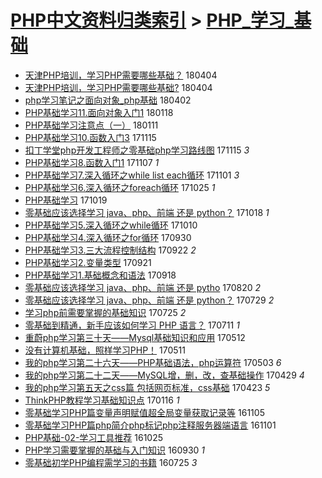 [PHP中文资料归类索引](../README.md) > [PHP_学习_基础](PHP_学习_基础.md)
====
- [天津PHP培训，学习PHP需要哪些基础？](http://jkwz.applinzi.com/ittc/7088146339609445382.html#%E5%A4%A9%E6%B4%A5PHP%E5%9F%B9%E8%AE%AD%EF%BC%8C%E5%AD%A6%E4%B9%A0PHP%E9%9C%80%E8%A6%81%E5%93%AA%E4%BA%9B%E5%9F%BA%E7%A1%80%EF%BC%9F) 180404  
- [天津PHP培训，学习PHP需要哪些基础?](http://jkwz.applinzi.com/ittc/7088146368009077776.html#%E5%A4%A9%E6%B4%A5PHP%E5%9F%B9%E8%AE%AD%EF%BC%8C%E5%AD%A6%E4%B9%A0PHP%E9%9C%80%E8%A6%81%E5%93%AA%E4%BA%9B%E5%9F%BA%E7%A1%80%3F) 180404  
- [php学习笔记之面向对象_php基础](http://jkwz.applinzi.com/ittc/7087415426613249031.html#php%E5%AD%A6%E4%B9%A0%E7%AC%94%E8%AE%B0%E4%B9%8B%E9%9D%A2%E5%90%91%E5%AF%B9%E8%B1%A1_php%E5%9F%BA%E7%A1%80) 180402  
- [PHP基础学习11.面向对象入门1](http://jkwz.applinzi.com/ittc/7059981464047715344.html#PHP%E5%9F%BA%E7%A1%80%E5%AD%A6%E4%B9%A011.%E9%9D%A2%E5%90%91%E5%AF%B9%E8%B1%A1%E5%85%A5%E9%97%A81) 180118  
- [PHP基础学习注意点（一）](http://jkwz.applinzi.com/ittc/7057257407418205195.html#PHP%E5%9F%BA%E7%A1%80%E5%AD%A6%E4%B9%A0%E6%B3%A8%E6%84%8F%E7%82%B9%EF%BC%88%E4%B8%80%EF%BC%89) 180111  
- [PHP基础学习10.函数入门3](http://jkwz.applinzi.com/ittc/7036207188916306960.html#PHP%E5%9F%BA%E7%A1%80%E5%AD%A6%E4%B9%A010.%E5%87%BD%E6%95%B0%E5%85%A5%E9%97%A83) 171115  
- [扣丁学堂php开发工程师之零基础php学习路线图](http://jkwz.applinzi.com/ittc/7036103544065770513.html#%E6%89%A3%E4%B8%81%E5%AD%A6%E5%A0%82php%E5%BC%80%E5%8F%91%E5%B7%A5%E7%A8%8B%E5%B8%88%E4%B9%8B%E9%9B%B6%E5%9F%BA%E7%A1%80php%E5%AD%A6%E4%B9%A0%E8%B7%AF%E7%BA%BF%E5%9B%BE) 171115 *3* 
- [PHP基础学习8.函数入门1](http://jkwz.applinzi.com/ittc/7033162186661299216.html#PHP%E5%9F%BA%E7%A1%80%E5%AD%A6%E4%B9%A08.%E5%87%BD%E6%95%B0%E5%85%A5%E9%97%A81) 171107 *1* 
- [PHP基础学习7.深入循环之while list each循环](http://jkwz.applinzi.com/ittc/7031033156021519376.html#PHP%E5%9F%BA%E7%A1%80%E5%AD%A6%E4%B9%A07.%E6%B7%B1%E5%85%A5%E5%BE%AA%E7%8E%AF%E4%B9%8Bwhile+list+each%E5%BE%AA%E7%8E%AF) 171101 *3* 
- [PHP基础学习6.深入循环之foreach循环](http://jkwz.applinzi.com/ittc/7028432064813204497.html#PHP%E5%9F%BA%E7%A1%80%E5%AD%A6%E4%B9%A06.%E6%B7%B1%E5%85%A5%E5%BE%AA%E7%8E%AF%E4%B9%8Bforeach%E5%BE%AA%E7%8E%AF) 171025 *1* 
- [PHP基础学习](http://jkwz.applinzi.com/ittc/7026185729187775505.html#PHP%E5%9F%BA%E7%A1%80%E5%AD%A6%E4%B9%A0) 171019  
- [零基础应该选择学习 java、php、前端 还是 python？](http://jkwz.applinzi.com/ittc/7025883386458145808.html#%E9%9B%B6%E5%9F%BA%E7%A1%80%E5%BA%94%E8%AF%A5%E9%80%89%E6%8B%A9%E5%AD%A6%E4%B9%A0+java%E3%80%81php%E3%80%81%E5%89%8D%E7%AB%AF+%E8%BF%98%E6%98%AF+python%EF%BC%9F) 171018 *1* 
- [PHP基础学习5.深入循环之while循环](http://jkwz.applinzi.com/ittc/7022812137171452945.html#PHP%E5%9F%BA%E7%A1%80%E5%AD%A6%E4%B9%A05.%E6%B7%B1%E5%85%A5%E5%BE%AA%E7%8E%AF%E4%B9%8Bwhile%E5%BE%AA%E7%8E%AF) 171010  
- [PHP基础学习4.深入循环之for循环](http://jkwz.applinzi.com/ittc/7019148607478039569.html#PHP%E5%9F%BA%E7%A1%80%E5%AD%A6%E4%B9%A04.%E6%B7%B1%E5%85%A5%E5%BE%AA%E7%8E%AF%E4%B9%8Bfor%E5%BE%AA%E7%8E%AF) 170930  
- [PHP基础学习3.三大流程控制结构](http://jkwz.applinzi.com/ittc/7016188924014363665.html#PHP%E5%9F%BA%E7%A1%80%E5%AD%A6%E4%B9%A03.%E4%B8%89%E5%A4%A7%E6%B5%81%E7%A8%8B%E6%8E%A7%E5%88%B6%E7%BB%93%E6%9E%84) 170922 *2* 
- [PHP基础学习2.变量类型](http://jkwz.applinzi.com/ittc/7015053246270538768.html#PHP%E5%9F%BA%E7%A1%80%E5%AD%A6%E4%B9%A02.%E5%8F%98%E9%87%8F%E7%B1%BB%E5%9E%8B) 170921  
- [PHP基础学习1.基础概念和语法](http://jkwz.applinzi.com/ittc/7014649985017316368.html#PHP%E5%9F%BA%E7%A1%80%E5%AD%A6%E4%B9%A01.%E5%9F%BA%E7%A1%80%E6%A6%82%E5%BF%B5%E5%92%8C%E8%AF%AD%E6%B3%95) 170918  
- [零基础应该选择学习 java、php、前端 还是 pytho](http://jkwz.applinzi.com/ittc/7003976339215090704.html#%E9%9B%B6%E5%9F%BA%E7%A1%80%E5%BA%94%E8%AF%A5%E9%80%89%E6%8B%A9%E5%AD%A6%E4%B9%A0+java%E3%80%81php%E3%80%81%E5%89%8D%E7%AB%AF+%E8%BF%98%E6%98%AF+pytho) 170820 *2* 
- [零基础应该选择学习 java、php、前端 还是 python？](http://jkwz.applinzi.com/ittc/6995762709134836752.html#%E9%9B%B6%E5%9F%BA%E7%A1%80%E5%BA%94%E8%AF%A5%E9%80%89%E6%8B%A9%E5%AD%A6%E4%B9%A0+java%E3%80%81php%E3%80%81%E5%89%8D%E7%AB%AF+%E8%BF%98%E6%98%AF+python%EF%BC%9F) 170729 *2* 
- [学习php前需要掌握的基础知识](http://jkwz.applinzi.com/ittc/6994201344553255953.html#%E5%AD%A6%E4%B9%A0php%E5%89%8D%E9%9C%80%E8%A6%81%E6%8E%8C%E6%8F%A1%E7%9A%84%E5%9F%BA%E7%A1%80%E7%9F%A5%E8%AF%86) 170725 *2* 
- [零基础到精通，新手应该如何学习 PHP 语言？](http://jkwz.applinzi.com/ittc/6989095471543747601.html#%E9%9B%B6%E5%9F%BA%E7%A1%80%E5%88%B0%E7%B2%BE%E9%80%9A%EF%BC%8C%E6%96%B0%E6%89%8B%E5%BA%94%E8%AF%A5%E5%A6%82%E4%BD%95%E5%AD%A6%E4%B9%A0+PHP+%E8%AF%AD%E8%A8%80%EF%BC%9F) 170711 *1* 
- [重蔚php学习第三十天——Mysql基础知识和应用](http://jkwz.applinzi.com/ittc/6966706937306547204.html#%E9%87%8D%E8%94%9Aphp%E5%AD%A6%E4%B9%A0%E7%AC%AC%E4%B8%89%E5%8D%81%E5%A4%A9%E2%80%94%E2%80%94Mysql%E5%9F%BA%E7%A1%80%E7%9F%A5%E8%AF%86%E5%92%8C%E5%BA%94%E7%94%A8) 170512  
- [没有计算机基础，照样学习PHP！](http://jkwz.applinzi.com/ittc/6966414698080633861.html#%E6%B2%A1%E6%9C%89%E8%AE%A1%E7%AE%97%E6%9C%BA%E5%9F%BA%E7%A1%80%EF%BC%8C%E7%85%A7%E6%A0%B7%E5%AD%A6%E4%B9%A0PHP%EF%BC%81) 170511  
- [我的php学习第二十六天——PHP基础语法，php运算符](http://jkwz.applinzi.com/ittc/6963229864361460740.html#%E6%88%91%E7%9A%84php%E5%AD%A6%E4%B9%A0%E7%AC%AC%E4%BA%8C%E5%8D%81%E5%85%AD%E5%A4%A9%E2%80%94%E2%80%94PHP%E5%9F%BA%E7%A1%80%E8%AF%AD%E6%B3%95%EF%BC%8Cphp%E8%BF%90%E7%AE%97%E7%AC%A6) 170503 *6* 
- [我的php学习第二十二天——MySQL增，删，改，查基础操作](http://jkwz.applinzi.com/ittc/6961935203533587461.html#%E6%88%91%E7%9A%84php%E5%AD%A6%E4%B9%A0%E7%AC%AC%E4%BA%8C%E5%8D%81%E4%BA%8C%E5%A4%A9%E2%80%94%E2%80%94MySQL%E5%A2%9E%EF%BC%8C%E5%88%A0%EF%BC%8C%E6%94%B9%EF%BC%8C%E6%9F%A5%E5%9F%BA%E7%A1%80%E6%93%8D%E4%BD%9C) 170429 *4* 
- [我的php学习第五天之css篇 包括网页标准，css基础](http://jkwz.applinzi.com/ittc/6959667913479947268.html#%E6%88%91%E7%9A%84php%E5%AD%A6%E4%B9%A0%E7%AC%AC%E4%BA%94%E5%A4%A9%E4%B9%8Bcss%E7%AF%87+%E5%8C%85%E6%8B%AC%E7%BD%91%E9%A1%B5%E6%A0%87%E5%87%86%EF%BC%8Ccss%E5%9F%BA%E7%A1%80) 170423 *5* 
- [ThinkPHP教程学习基础知识点](http://jkwz.applinzi.com/ittc/6923626633352446980.html#ThinkPHP%E6%95%99%E7%A8%8B%E5%AD%A6%E4%B9%A0%E5%9F%BA%E7%A1%80%E7%9F%A5%E8%AF%86%E7%82%B9) 170116 *1* 
- [零基础学习PHP篇变量声明赋值超全局变量获取记录等](http://jkwz.applinzi.com/ittc/6896978317772588037.html#%E9%9B%B6%E5%9F%BA%E7%A1%80%E5%AD%A6%E4%B9%A0PHP%E7%AF%87%E5%8F%98%E9%87%8F%E5%A3%B0%E6%98%8E%E8%B5%8B%E5%80%BC%E8%B6%85%E5%85%A8%E5%B1%80%E5%8F%98%E9%87%8F%E8%8E%B7%E5%8F%96%E8%AE%B0%E5%BD%95%E7%AD%89) 161105  
- [零基础学习PHP篇php简介php标记php注释服务器端语言](http://jkwz.applinzi.com/ittc/6895455200290014212.html#%E9%9B%B6%E5%9F%BA%E7%A1%80%E5%AD%A6%E4%B9%A0PHP%E7%AF%87php%E7%AE%80%E4%BB%8Bphp%E6%A0%87%E8%AE%B0php%E6%B3%A8%E9%87%8A%E6%9C%8D%E5%8A%A1%E5%99%A8%E7%AB%AF%E8%AF%AD%E8%A8%80) 161101  
- [PHP基础-02-学习工具推荐](http://jkwz.applinzi.com/ittc/6892481081688720388.html#PHP%E5%9F%BA%E7%A1%80-02-%E5%AD%A6%E4%B9%A0%E5%B7%A5%E5%85%B7%E6%8E%A8%E8%8D%90) 161025  
- [PHP学习需要掌握的基础与入门知识](http://jkwz.applinzi.com/ittc/6883700893559555076.html#PHP%E5%AD%A6%E4%B9%A0%E9%9C%80%E8%A6%81%E6%8E%8C%E6%8F%A1%E7%9A%84%E5%9F%BA%E7%A1%80%E4%B8%8E%E5%85%A5%E9%97%A8%E7%9F%A5%E8%AF%86) 160930 *1* 
- [零基础初学PHP编程需学习的书籍](http://jkwz.applinzi.com/ittc/6858807431349666821.html#%E9%9B%B6%E5%9F%BA%E7%A1%80%E5%88%9D%E5%AD%A6PHP%E7%BC%96%E7%A8%8B%E9%9C%80%E5%AD%A6%E4%B9%A0%E7%9A%84%E4%B9%A6%E7%B1%8D) 160725 *3* 

